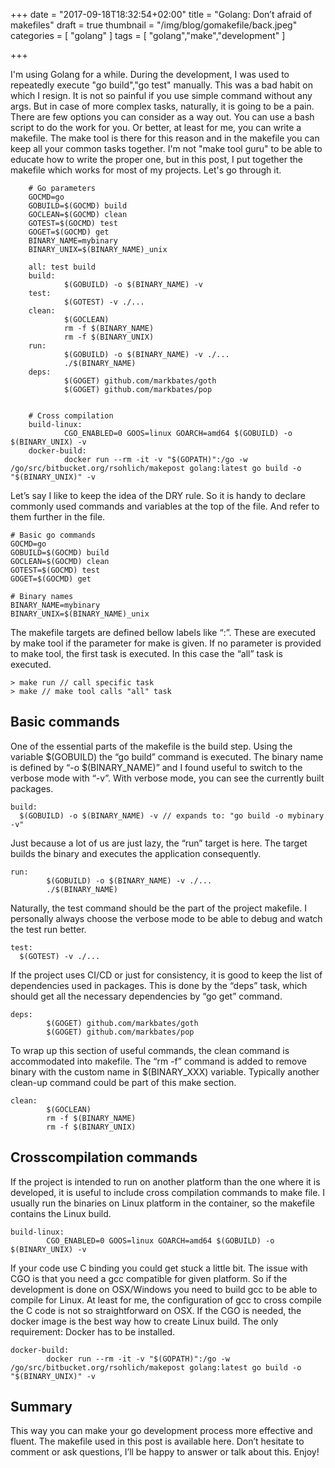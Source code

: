 +++
date = "2017-09-18T18:32:54+02:00"
title = "Golang: Don’t afraid of makefiles"
draft = true
thumbnail = "/img/blog/gomakefile/back.jpeg"
categories = [
    "golang"
]
tags = [
    "golang","make","development"
]

+++

I'm using Golang for a while. During the development, I was used to repeatedly execute "go build","go test" manually. This was a bad habit on which I resign. It is not so painful if you use simple command without any args. But in case of more complex tasks, naturally, it is going to be a pain. There are few options you can consider as a way out. You can use a bash script to do the work for you. Or better, at least for me, you can write a makefile. The make tool is there for this reason and in the makefile you can keep all your common tasks together. I'm not "make tool guru" to be able to educate how to write the proper one, but in this post, I put together the makefile which works for most of my projects. Let's go through it.

```
    # Go parameters
    GOCMD=go
    GOBUILD=$(GOCMD) build
    GOCLEAN=$(GOCMD) clean
    GOTEST=$(GOCMD) test
    GOGET=$(GOCMD) get
    BINARY_NAME=mybinary
    BINARY_UNIX=$(BINARY_NAME)_unix
    
    all: test build
    build: 
            $(GOBUILD) -o $(BINARY_NAME) -v
    test: 
            $(GOTEST) -v ./...
    clean: 
            $(GOCLEAN)
            rm -f $(BINARY_NAME)
            rm -f $(BINARY_UNIX)
    run:
            $(GOBUILD) -o $(BINARY_NAME) -v ./...
            ./$(BINARY_NAME)
    deps:
            $(GOGET) github.com/markbates/goth
            $(GOGET) github.com/markbates/pop
    
    
    # Cross compilation
    build-linux:
            CGO_ENABLED=0 GOOS=linux GOARCH=amd64 $(GOBUILD) -o $(BINARY_UNIX) -v
    docker-build:
            docker run --rm -it -v "$(GOPATH)":/go -w /go/src/bitbucket.org/rsohlich/makepost golang:latest go build -o "$(BINARY_UNIX)" -v
```              

Let’s say I like to keep the idea of the DRY rule. So it is handy to declare commonly used commands and variables at the top of the file. And refer to them further in the file.

    # Basic go commands
    GOCMD=go
    GOBUILD=$(GOCMD) build
    GOCLEAN=$(GOCMD) clean
    GOTEST=$(GOCMD) test
    GOGET=$(GOCMD) get
    
    # Binary names
    BINARY_NAME=mybinary
    BINARY_UNIX=$(BINARY_NAME)_unix

The makefile targets are defined bellow labels like “<name>:”. These are executed by make tool if the parameter for make is given. If no parameter is provided to make tool, the first task is executed. In this case the “all” task is executed.


    > make run // call specific task
    > make // make tool calls "all" task

## Basic commands

One of the essential parts of the makefile is the build step. Using the variable $(GOBUILD) the “go build” command is executed. The binary name is defined by “-o $(BINARY_NAME)” and I found useful to switch to the verbose mode with “-v”. With verbose mode, you can see the currently built packages.


    build:
      $(GOBUILD) -o $(BINARY_NAME) -v // expands to: "go build -o mybinary -v"

Just because a lot of us are just lazy, the “run” target is here. The target builds the binary and executes the application consequently.


    run:
            $(GOBUILD) -o $(BINARY_NAME) -v ./...
            ./$(BINARY_NAME)

Naturally, the test command should be the part of the project makefile. I personally always choose the verbose mode to be able to debug and watch the test run better.


    test:
      $(GOTEST) -v ./...

If the project uses CI/CD or just for consistency, it is good to keep the list of dependencies used in packages. This is done by the “deps” task, which should get all the necessary dependencies by “go get” command.


    deps:
            $(GOGET) github.com/markbates/goth
            $(GOGET) github.com/markbates/pop

To wrap up this section of useful commands, the clean command is accommodated into makefile. The “rm -f” command is added to remove binary with the custom name in $(BINARY_XXX) variable. Typically another clean-up command could be part of this make section.

    clean: 
            $(GOCLEAN)
            rm -f $(BINARY_NAME)
            rm -f $(BINARY_UNIX)


## Crosscompilation commands

If the project is intended to run on another platform than the one where it is developed, it is useful to include cross compilation commands to make file. I usually run the binaries on 
Linux platform in the container, so the makefile contains the Linux build.

    build-linux:
            CGO_ENABLED=0 GOOS=linux GOARCH=amd64 $(GOBUILD) -o $(BINARY_UNIX) -v

If your code use C binding you could get stuck a little bit. The issue with CGO is that you need a gcc compatible for given platform. So if the development is done on OSX/Windows you need to build gcc to be able to compile for Linux. At least for me, the configuration of gcc to cross compile the C code is not so straightforward on OSX. If the CGO is needed, the docker image is the best way how to create Linux build. The only requirement: Docker has to be installed.


    docker-build:
            docker run --rm -it -v "$(GOPATH)":/go -w /go/src/bitbucket.org/rsohlich/makepost golang:latest go build -o "$(BINARY_UNIX)" -v
## Summary

This way you can make your go development process more effective and fluent. The makefile used in this post is available here. Don’t hesitate to comment or ask questions, I’ll be happy to answer or talk about this. Enjoy!

